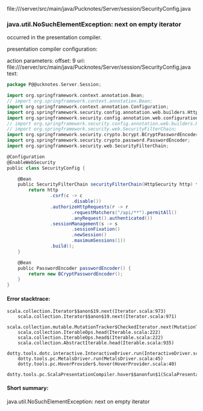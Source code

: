 file://<WORKSPACE>/server/src/main/java/Pucknotes/Server/session/SecurityConfig.java
### java.util.NoSuchElementException: next on empty iterator

occurred in the presentation compiler.

presentation compiler configuration:


action parameters:
offset: 9
uri: file://<WORKSPACE>/server/src/main/java/Pucknotes/Server/session/SecurityConfig.java
text:
```scala
package P@@ucknotes.Server.Session;

import org.springframework.context.annotation.Bean;
// import org.springframework.context.annotation.Bean;
import org.springframework.context.annotation.Configuration;
import org.springframework.security.config.annotation.web.builders.HttpSecurity;
import org.springframework.security.config.annotation.web.configuration.EnableWebSecurity;
// import org.springframework.security.config.annotation.web.builders.HttpSecurity;
// import org.springframework.security.web.SecurityFilterChain;
import org.springframework.security.crypto.bcrypt.BCryptPasswordEncoder;
import org.springframework.security.crypto.password.PasswordEncoder;
import org.springframework.security.web.SecurityFilterChain;

@Configuration
@EnableWebSecurity
public class SecurityConfig {

    @Bean
    public SecurityFilterChain securityFilterChain(HttpSecurity http) throws Exception {
        return http
                .csrf(c -> c
                        .disable())
                .authorizeHttpRequests(r -> r
                        .requestMatchers("/api/**").permitAll()
                        .anyRequest().authenticated())
                .sessionManagement(s -> s
                        .sessionFixation()
                        .newSession()
                        .maximumSessions(1))
                .build();
    }

    @Bean
    public PasswordEncoder passwordEncoder() {
        return new BCryptPasswordEncoder();
    }
}

```



#### Error stacktrace:

```
scala.collection.Iterator$$anon$19.next(Iterator.scala:973)
	scala.collection.Iterator$$anon$19.next(Iterator.scala:971)
	scala.collection.mutable.MutationTracker$CheckedIterator.next(MutationTracker.scala:76)
	scala.collection.IterableOps.head(Iterable.scala:222)
	scala.collection.IterableOps.head$(Iterable.scala:222)
	scala.collection.AbstractIterable.head(Iterable.scala:935)
	dotty.tools.dotc.interactive.InteractiveDriver.run(InteractiveDriver.scala:164)
	dotty.tools.pc.MetalsDriver.run(MetalsDriver.scala:45)
	dotty.tools.pc.HoverProvider$.hover(HoverProvider.scala:40)
	dotty.tools.pc.ScalaPresentationCompiler.hover$$anonfun$1(ScalaPresentationCompiler.scala:376)
```
#### Short summary: 

java.util.NoSuchElementException: next on empty iterator